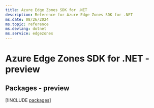 ```yaml
---
title: Azure Edge Zones SDK for .NET
description: Reference for Azure Edge Zones SDK for .NET
ms.date: 08/26/2024
ms.topic: reference
ms.devlang: dotnet
ms.service: edgezones
---
```

# Azure Edge Zones SDK for .NET - preview
## Packages - preview
[!INCLUDE [packages](edge-zones-index.md)]
